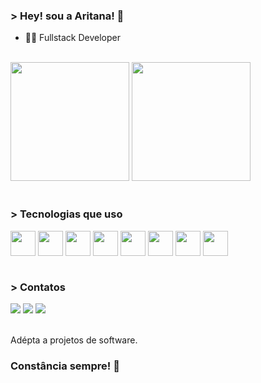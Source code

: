 ### > Hey! sou a Aritana! 👋

- 👩‍💻 Fullstack Developer
<br>
<div>
<img height="190em" src="https://github-readme-stats.vercel.app/api?username=AritanaPianco&show_icons=true&theme=midnight-purple"/>
<img height="190em" src="https://github-readme-stats.vercel.app/api/top-langs/?username=AritanaPianco&layout=compact&langs_count=16&theme=midnight-purple"/>
</div>

<br>

### > Tecnologias que uso

<div style="display: inline_block">  
   <img align="center" height="40" width="40" src="https://cdn.jsdelivr.net/gh/devicons/devicon@latest/icons/typescript/typescript-original.svg" />       
   <img align="center" height="40" width="40" src="https://cdn.jsdelivr.net/gh/devicons/devicon@latest/icons/javascript/javascript-original.svg" />
   <img align="center" height="40" width="40" src="https://cdn.jsdelivr.net/gh/devicons/devicon@latest/icons/nodejs/nodejs-original.svg" />
   <img align="center" height="40" width="40" src="https://cdn.jsdelivr.net/gh/devicons/devicon@latest/icons/react/react-original.svg" />
   <img align="center" height="40" width="40" src="https://cdn.jsdelivr.net/gh/devicons/devicon@latest/icons/nextjs/nextjs-original.svg" />
   <img align="center" height="40" width="40" src="https://cdn.jsdelivr.net/gh/devicons/devicon@latest/icons/tailwindcss/tailwindcss-original.svg" />
   <img align="center" height="40" width="40" src="https://cdn.jsdelivr.net/gh/devicons/devicon@latest/icons/postman/postman-original.svg" />
   <img align="center" height="40" width="40" src="https://cdn.jsdelivr.net/gh/devicons/devicon@latest/icons/vitest/vitest-original.svg" />                      
</div>

<br>

### > Contatos

<div>
   <a href="https://www.linkedin.com/in/aritana-pianco/" target="_blank"><img src="https://img.shields.io/badge/LinkedIn-0077B5?style=for-the-badge&logo=linkedin&logoColor=white" target="_blank"></a>
   <a href="https://www.instagram.com/_aripianco/" target="_blank"><img src="https://img.shields.io/badge/-Instagram-%23E4405F?style=for-the-badge&logo=instagram&logoColor=white" target="_blank"></a>
   <a href="mailto:aritanapianco10@gmail.com"><img src="https://img.shields.io/badge/-Gmail-%23333?style=for-the-badge&logo=gmail&logoColor=white" target="_blank"></a>
</div>

<br>

Adépta a projetos de software.

### Constância sempre! 🧠
